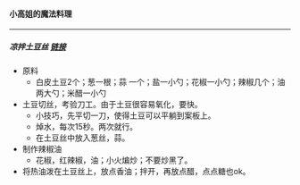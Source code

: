 #### 小高姐的魔法料理

---------------

##### 凉拌土豆丝 [链接](https://www.bilibili.com/video/av14591533)

- 原料
  - 白皮土豆2个；葱一根；蒜 一个；盐一小勺；花椒一小勺；辣椒几个；油两大勺；米醋一小勺
- 土豆切丝，考验刀工。由于土豆很容易氧化，要快。
  - 小技巧，先平切一刀，使得土豆可以平躺到案板上。
  - 焯水，每次15秒。两次就行。
  - 在土豆丝中放入葱丝，蒜。
- 制作辣椒油
  - 花椒，红辣椒，油；小火煸炒；不要炒黑了。
- 将热油泼在土豆丝上，放点香油；拌开，再放点醋，点点糖也ok。